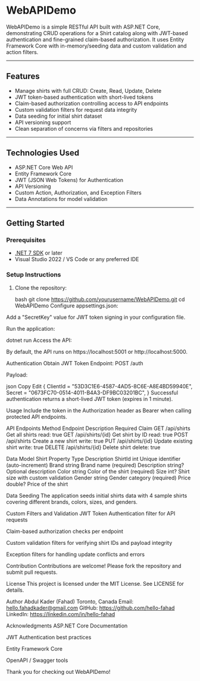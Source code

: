 # WebAPIDemo

WebAPIDemo is a simple RESTful API built with ASP.NET Core, demonstrating CRUD operations for a Shirt catalog along with JWT-based authentication and fine-grained claim-based authorization. It uses Entity Framework Core with in-memory/seeding data and custom validation and action filters.

---

## Features

- Manage shirts with full CRUD: Create, Read, Update, Delete  
- JWT token-based authentication with short-lived tokens  
- Claim-based authorization controlling access to API endpoints  
- Custom validation filters for request data integrity  
- Data seeding for initial shirt dataset  
- API versioning support  
- Clean separation of concerns via filters and repositories  

---

## Technologies Used

- ASP.NET Core Web API  
- Entity Framework Core  
- JWT (JSON Web Tokens) for Authentication  
- API Versioning  
- Custom Action, Authorization, and Exception Filters  
- Data Annotations for model validation  

---

## Getting Started

### Prerequisites

- [.NET 7 SDK](https://dotnet.microsoft.com/download) or later  
- Visual Studio 2022 / VS Code or any preferred IDE  

### Setup Instructions

1. Clone the repository:

   bash
   git clone https://github.com/yourusername/WebAPIDemo.git
   cd WebAPIDemo
Configure appsettings.json:

Add a "SecretKey" value for JWT token signing in your configuration file.

Run the application:

dotnet run
Access the API:

By default, the API runs on https://localhost:5001 or http://localhost:5000.

Authentication
Obtain JWT Token
Endpoint: POST /auth

Payload:

json
Copy
Edit
{
  ClientId = "53D3C1E6-4587-4AD5-8C6E-A8E4BD59940E",
  Secret = "0673FC70-0514-4011-B4A3-DF9BC03201BC",
}
Successful authentication returns a short-lived JWT token (expires in 1 minute).

Usage
Include the token in the Authorization header as Bearer <token> when calling protected API endpoints.

API Endpoints
Method	Endpoint	Description	Required Claim
GET	/api/shirts	Get all shirts	read: true
GET	/api/shirts/{id}	Get shirt by ID	read: true
POST	/api/shirts	Create a new shirt	write: true
PUT	/api/shirts/{id}	Update existing shirt	write: true
DELETE	/api/shirts/{id}	Delete shirt	delete: true

Data Model
Shirt
Property	Type	Description
ShirtId	int	Unique identifier (auto-increment)
Brand	string	Brand name (required)
Description	string?	Optional description
Color	string	Color of the shirt (required)
Size	int?	Shirt size with custom validation
Gender	string	Gender category (required)
Price	double?	Price of the shirt

Data Seeding
The application seeds initial shirts data with 4 sample shirts covering different brands, colors, sizes, and genders.

Custom Filters and Validation
JWT Token Authentication filter for API requests

Claim-based authorization checks per endpoint

Custom validation filters for verifying shirt IDs and payload integrity

Exception filters for handling update conflicts and errors

Contribution
Contributions are welcome! Please fork the repository and submit pull requests.

License
This project is licensed under the MIT License. See LICENSE for details.

Author
Abdul Kader (Fahad)
Toronto, Canada
Email: hello.fahadkader@gmail.com
GitHub: https://github.com/hello-fahad
LinkedIn: https://linkedin.com/in/hello-fahad

Acknowledgments
ASP.NET Core Documentation

JWT Authentication best practices

Entity Framework Core

OpenAPI / Swagger tools

Thank you for checking out WebAPIDemo!
